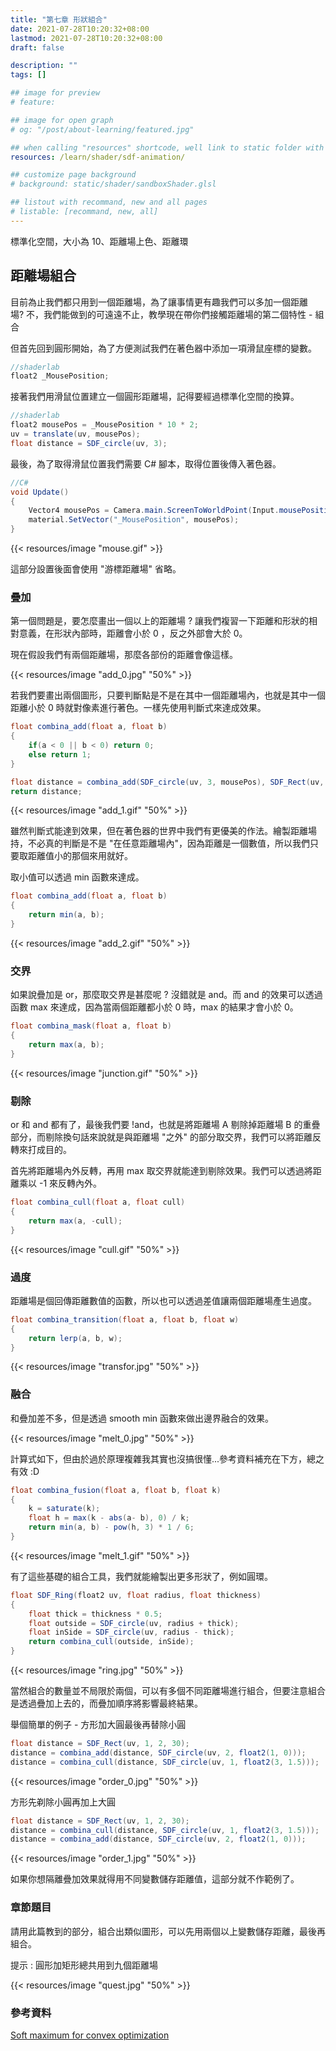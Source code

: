 ```yaml
---
title: "第七章 形狀組合"
date: 2021-07-28T10:20:32+08:00
lastmod: 2021-07-28T10:20:32+08:00
draft: false

description: ""
tags: []

## image for preview
# feature: 

## image for open graph
# og: "/post/about-learning/featured.jpg"

## when calling "resources" shortcode, well link to static folder with this path 
resources: /learn/shader/sdf-animation/

## customize page background
# background: static/shader/sandboxShader.glsl

## listout with recommand, new and all pages
# listable: [recommand, new, all]
---
```


標準化空間，大小為 10、距離場上色、距離環

## 距離場組合

目前為止我們都只用到一個距離場，為了讓事情更有趣我們可以多加一個距離場? 不，我們能做到的可遠遠不止，教學現在帶你們接觸距離場的第二個特性 - 組合

但首先回到圓形開始，為了方便測試我們在著色器中添加一項滑鼠座標的變數。

```csharp
//shaderlab
float2 _MousePosition;
```

接著我們用滑鼠位置建立一個圓形距離場，記得要經過標準化空間的換算。

```csharp
//shaderlab
float2 mousePos = _MousePosition * 10 * 2;
uv = translate(uv, mousePos);
float distance = SDF_circle(uv, 3);
```

最後，為了取得滑鼠位置我們需要 C# 腳本，取得位置後傳入著色器。

```csharp
//C#
void Update()
{
    Vector4 mousePos = Camera.main.ScreenToWorldPoint(Input.mousePosition);
    material.SetVector("_MousePosition", mousePos);
}
```

{{< resources/image "mouse.gif" >}}

這部分設置後面會使用 "游標距離場" 省略。

### 疊加

第一個問題是，要怎麼畫出一個以上的距離場 ? 讓我們複習一下距離和形狀的相對意義，在形狀內部時，距離會小於 0 ，反之外部會大於 0。

現在假設我們有兩個距離場，那麼各部份的距離會像這樣。

{{< resources/image "add_0.jpg" "50%" >}}

若我們要畫出兩個圖形，只要判斷點是不是在其中一個距離場內，也就是其中一個距離小於 0 時就對像素進行著色。一樣先使用判斷式來達成效果。

```csharp
float combina_add(float a, float b)
{
    if(a < 0 || b < 0) return 0;
    else return 1;
}
```

```csharp
float distance = combina_add(SDF_circle(uv, 3, mousePos), SDF_Rect(uv, 2, 1 , 0));
return distance;
```

{{< resources/image "add_1.gif" "50%" >}}

雖然判斷式能達到效果，但在著色器的世界中我們有更優美的作法。繪製距離場持，不必真的判斷是不是 "在任意距離場內"，因為距離是一個數值，所以我們只要取距離值小的那個來用就好。

取小值可以透過 min 函數來達成。

```csharp
float combina_add(float a, float b)
{
    return min(a, b);
}
```

{{< resources/image "add_2.gif" "50%" >}}

### 交界

如果說疊加是 or，那麼取交界是甚麼呢 ? 沒錯就是 and。而 and 的效果可以透過函數 max 來達成，因為當兩個距離都小於 0 時，max 的結果才會小於 0。

```csharp
float combina_mask(float a, float b)
{
    return max(a, b);
}
```

{{< resources/image "junction.gif" "50%" >}}

### 剔除

or 和 and 都有了，最後我們要 !and，也就是將距離場 A 剔除掉距離場 B 的重疊部分，而剔除換句話來說就是與距離場 "之外" 的部分取交界，我們可以將距離反轉來打成目的。

首先將距離場內外反轉，再用 max 取交界就能達到剔除效果。我們可以透過將距離乘以 -1 來反轉內外。

```csharp
float combina_cull(float a, float cull)
{
    return max(a, -cull);
}
```

{{< resources/image "cull.gif" "50%" >}}

### 過度

距離場是個回傳距離數值的函數，所以也可以透過差值讓兩個距離場產生過度。

```csharp
float combina_transition(float a, float b, float w)
{
    return lerp(a, b, w);
}
```

{{< resources/image "transfor.jpg" "50%" >}}

### 融合

和疊加差不多，但是透過 smooth min 函數來做出邊界融合的效果。

{{< resources/image "melt_0.jpg" "50%" >}}

計算式如下，但由於過於原理複雜我其實也沒搞很懂...參考資料補充在下方，總之有效 :D

```csharp
float combina_fusion(float a, float b, float k)
{
    k = saturate(k);
    float h = max(k - abs(a- b), 0) / k;
    return min(a, b) - pow(h, 3) * 1 / 6;
}
```

{{< resources/image "melt_1.gif" "50%" >}}

有了這些基礎的組合工具，我們就能繪製出更多形狀了，例如圓環。

```csharp
float SDF_Ring(float2 uv, float radius, float thickness)
{
    float thick = thickness * 0.5;
    float outside = SDF_circle(uv, radius + thick);
    float inSide = SDF_circle(uv, radius - thick);
    return combina_cull(outside, inSide);
}
```

{{< resources/image "ring.jpg" "50%" >}}

當然組合的數量並不局限於兩個，可以有多個不同距離場進行組合，但要注意組合是透過疊加上去的，而疊加順序將影響最終結果。

舉個簡單的例子 - 方形加大圓最後再替除小圓

```csharp
float distance = SDF_Rect(uv, 1, 2, 30);
distance = combina_add(distance, SDF_circle(uv, 2, float2(1, 0)));
distance = combina_cull(distance, SDF_circle(uv, 1, float2(3, 1.5)));
```

{{< resources/image "order_0.jpg" "50%" >}}

方形先剃除小圓再加上大圓

```csharp
float distance = SDF_Rect(uv, 1, 2, 30);
distance = combina_cull(distance, SDF_circle(uv, 1, float2(3, 1.5)));
distance = combina_add(distance, SDF_circle(uv, 2, float2(1, 0)));
```

{{< resources/image "order_1.jpg" "50%" >}}

如果你想隔離疊加效果就得用不同變數儲存距離值，這部分就不作範例了。

### 章節題目

請用此篇教到的部分，組合出類似圖形，可以先用兩個以上變數儲存距離，最後再組合。

提示 : 圓形加矩形總共用到九個距離場

{{< resources/image "quest.jpg" "50%" >}}

### 參考資料

[Soft maximum for convex optimization](http://www.johndcook.com/blog/2010/01/13/soft-maximum/)
